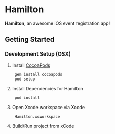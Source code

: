 # Hamilton
**Hamilton**, an awesome iOS event registration app!

## Getting Started

### Development Setup (OSX)

1. Install [CocoaPods](http://cocoapods.org)

		gem install cocoapods
		pod setup


2. Install Dependencies for Hamilton

		pod install
		
3. Open Xcode workspace via Xcode

		Hamilton.xcworkspace
		
4. Build/Run project from xCode



